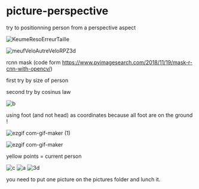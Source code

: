 # picture-perspective
try to positionning person from a perspective aspect

![KeumeResoErreurTaille](https://user-images.githubusercontent.com/54853371/97121925-2ad71e00-1722-11eb-88cb-1eabc3c810e2.png)

![meufVeloAutreVeloRPZ3d](https://user-images.githubusercontent.com/54853371/97121927-2d397800-1722-11eb-8f94-f9e6603d2e10.jpg)


rcnn mask (code form https://www.pyimagesearch.com/2018/11/19/mask-r-cnn-with-opencv/)


first try by size of person

second try by cosinus law

![b](https://user-images.githubusercontent.com/54853371/97123716-5a3f5800-172d-11eb-8d7f-fdc5e0f01447.png)

using foot (and not head) as coordinates because all foot are on the ground !


![ezgif com-gif-maker (1)](https://user-images.githubusercontent.com/54853371/97123728-5f040c00-172d-11eb-94d7-145a8424ccfa.gif)


![ezgif com-gif-maker](https://user-images.githubusercontent.com/54853371/97123619-f9178480-172c-11eb-922e-7c5041c5a8f8.gif)

yellow points = current person



![c](https://user-images.githubusercontent.com/54853371/97123707-51e71d00-172d-11eb-8f98-ef85315d8de0.png)
![a](https://user-images.githubusercontent.com/54853371/97123710-557aa400-172d-11eb-99a3-3a24256e1f44.png)
![3d](https://user-images.githubusercontent.com/54853371/97123725-5e6b7580-172d-11eb-996b-50c50361e25c.png)

you need to put one picture on the pictures folder and lunch it.
